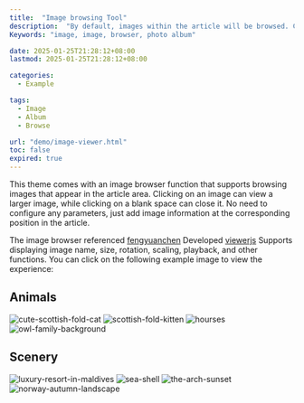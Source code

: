 ```yaml
---
title:  "Image browsing Tool"
description:  "By default, images within the article will be browsed. Clicking on an image will display a larger image, while clicking on a blank space will close it."
Keywords: "image, image, browser, photo album"

date: 2025-01-25T21:28:12+08:00
lastmod: 2025-01-25T21:28:12+08:00

categories:
  - Example

tags:
  - Image
  - Album
  - Browse

url: "demo/image-viewer.html"
toc: false
expired: true
---
```


This theme comes with an image browser function that supports browsing images that appear in the article area. Clicking on an image can view a larger image, while clicking on a blank space can close it. No need to configure any parameters, just add image information at the corresponding position in the article.

<!--more-->

The image browser referenced [fengyuanchen](https://fengyuanchen.github.io/) Developed [viewerjs](https://fengyuanchen.github.io/viewerjs/) Supports displaying image name, size, rotation, scaling, playback, and other functions. You can click on the following example image to view the experience:

## Animals

![cute-scottish-fold-cat](/demo/image-viewer/photos/preview_cute-scottish-fold-cat.jpg)
![scottish-fold-kitten](/demo/image-viewer/photos/preview_scottish-fold-kitten.jpg)
![hourses](/demo/image-viewer/photos/preview_horses.jpg)
![owl-family-background](/demo/image-viewer/photos/preview_owl-family-background.jpg)

## Scenery

![luxury-resort-in-maldives](/demo/image-viewer/photos/preview_luxury-resort-in-maldives.jpg)
![sea-shell](/demo/image-viewer/photos/preview_sea-shell.jpg)
![the-arch-sunset](/demo/image-viewer/photos/preview_the-arch-sunset.jpg)
![norway-autumn-landscape](/demo/image-viewer/photos/preview_norway-autumn-landscape.jpg)